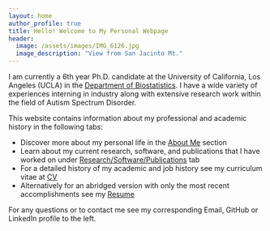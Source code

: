 ```yaml
---
layout: home
author_profile: true
title: Hello! Welcome to My Personal Webpage
header:
  image: /assets/images/IMG_6126.jpg
  image_description: "View from San Jacinto Mt."
---
```

I am currently a 6th year Ph.D. candidate at the University of California, Los Angeles (UCLA) in the [Department of Biostatistics](https://www.biostat.ucla.edu). I have a wide variety of experiences interning in industry along with extensive research work within the field of Autism Spectrum Disorder.

This website contains information about my professional and academic history in the following tabs:

+ Discover more about my personal life in the [About Me](https://williazo.github.io/aboutme) section
+ Learn about my current research, software, and publications that I have worked on under [Research/Software/Publications](https://williazo.github.io/research) tab
+ For a detailed history of my academic and job history see my curriculum vitae at [CV](https://williazo.github.io/cv)
+ Alternatively for an abridged version with only the most recent accomplishments see my [Resume](https://williazo.github.io/resume)

For any questions or to contact me see my corresponding Email, GitHub or LinkedIn profile to the left.
